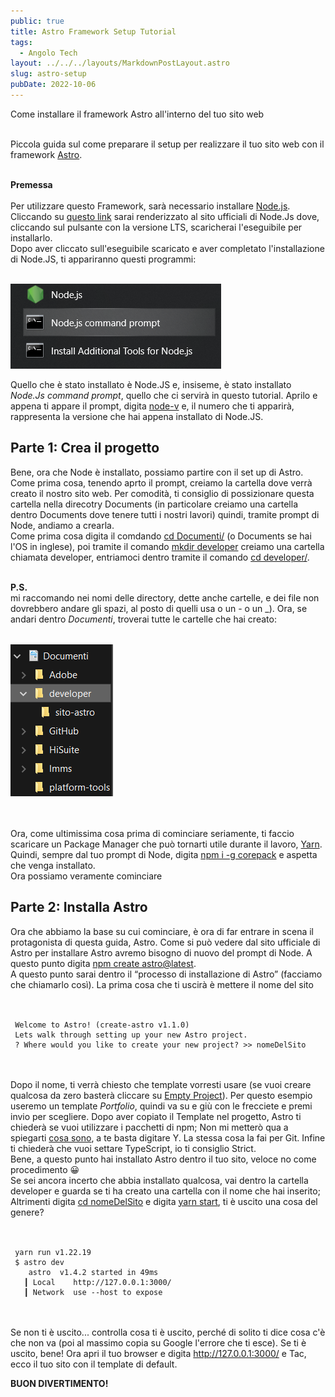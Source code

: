 ```yaml
---
public: true
title: Astro Framework Setup Tutorial
tags:
  - Angolo Tech
layout: ../../../layouts/MarkdownPostLayout.astro
slug: astro-setup
pubDate: 2022-10-06
---
```


Come installare il framework Astro all'interno del tuo sito web<br /><br />

Piccola guida sul come preparare il setup per realizzare il tuo sito web con il framework <a href="https://astro.build/">Astro</a>.<br /><br />

**Premessa** <br /><br />
Per utilizzare questo Framework, sarà necessario installare <a href="https://nodejs.org/en/">Node.js</a>. Cliccando su <a href="https://nodejs.org/en/">questo link</a> sarai renderizzato al sito ufficiali di Node.Js dove, cliccando sul pulsante con la versione LTS, scaricherai l'eseguibile per installarlo.<br />
Dopo aver cliccato sull'eseguibile scaricato e aver completato l'installazione di Node.JS, ti appariranno questi programmi:<br /><br />

<img src="https://raw.githubusercontent.com/mattiaudisio/piacerematthew/main/public/images/posts/node1.png">

Quello che è stato installato è Node.JS e, insiseme, è stato installato _Node.Js command prompt_, quello che ci servirà in questo tutorial.
Aprilo e appena ti appare il prompt, digita <u>node-v</u> e, il numero che ti apparirà, rappresenta la versione che hai appena installato di Node.JS.


## Parte 1: Crea il progetto

Bene, ora che Node è installato, possiamo partire con il set up di Astro.<br />
Come prima cosa, tenendo aprto il prompt, creiamo la cartella dove verrà creato il nostro sito web. Per comodità, ti consiglio di possizionare questa cartella nella direcotry Documents (in particolare creiamo una cartella dentro Documents dove tenere tutti i nostri lavori) quindi, tramite prompt di Node, andiamo a crearla.<br />
Come prima cosa digita il comdando <u>cd Documenti/</u> (o Documents se hai l'OS in inglese), poi tramite il comando <u>mkdir developer</u> creiamo una cartella chiamata developer, entriamoci dentro tramite il comando <u>cd developer/</u>.<br /><br />

**P.S.**<br />
mi raccomando nei nomi delle directory, dette anche cartelle, e dei file non dovrebbero andare gli spazi, al posto di quelli usa o un - o un _).
Ora, se andari dentro _Documenti_, troverai tutte le cartelle che hai creato:<br /><br />

<img src="https://raw.githubusercontent.com/mattiaudisio/piacerematthew/main/public/images/posts/node2.png">

<br /><br />
Ora, come ultimissima cosa prima di cominciare seriamente, ti faccio scaricare un Package Manager che può tornarti utile durante il lavoro, <a href="https://yarnpkg.com/">Yarn</a>. Quindi, sempre dal tuo prompt di Node, digita <u>npm i -g corepack</u> e aspetta che venga installato.<br />
Ora possiamo veramente cominciare

## Parte 2: Installa Astro

Ora che abbiamo la base su cui cominciare, è ora di far entrare in scena il protagonista di questa guida, Astro. Come si può vedere dal sito ufficiale di Astro per installare Astro avremo bisogno di nuovo del prompt di Node. A questo punto digita <u>npm create astro@latest</u>.<br />
A questo punto sarai dentro il “processo di installazione di Astro” (facciamo che chiamarlo così). La prima cosa che ti uscirà è mettere il nome del sito<br /><br />

```

 Welcome to Astro! (create-astro v1.1.0)
 Lets walk through setting up your new Astro project.
 ? Where would you like to create your new project? >> nomeDelSito

```
<br /><br />
Dopo il nome, ti verrà chiesto che template vorresti usare (se vuoi creare qualcosa da zero basterà cliccare su <u>Empty Project</u>). Per questo esempio useremo un template _Portfolio_, quindi va su e giù con le frecciete e premi invio per scegliere. Dopo aver copiato il Template nel progetto, Astro ti chiederà se vuoi utilizzare i pacchetti di npm; Non mi metterò qua a spiegarti <a href="https://it.wikipedia.org/wiki/Npm_(software)">cosa sono</a>, a te basta digitare Y. La stessa cosa la fai per Git. Infine ti chiederà che vuoi settare TypeScript, io ti consiglio Strict.<br />
Bene, a questo punto hai installato Astro dentro il tuo sito, veloce no come procedimento 😀<br />
Se sei ancora incerto che abbia installato qualcosa, vai dentro la cartella developer e guarda se ti ha creato una cartella con il nome che hai inserito; Altrimenti digita <u>cd nomeDelSito</u> e digita <u>yarn start</u>, ti è uscito una cosa del genere?<br /><br />

```

 yarn run v1.22.19
 $ astro dev
    astro  v1.4.2 started in 49ms
   ┃ Local    http://127.0.0.1:3000/
   ┃ Network  use --host to expose

```

<br /><br />
Se non ti è uscito... controlla cosa ti è uscito, perché di solito ti dice cosa c'è che non va (poi al massimo copia su Google l'errore che ti esce).
Se ti è uscito, bene! Ora apri il tuo browser e digita http://127.0.0.1:3000/ e Tac, ecco il tuo sito con il template di default.

**BUON DIVERTIMENTO!**
